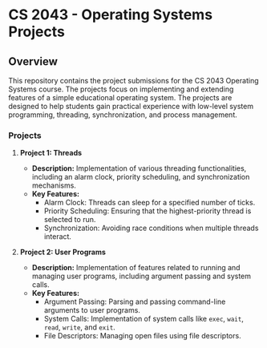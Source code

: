 # CS 2043 - Operating Systems Projects

## Overview

This repository contains the project submissions for the CS 2043 Operating Systems course. The projects focus on implementing and extending features of a simple educational operating system. The projects are designed to help students gain practical experience with low-level system programming, threading, synchronization, and process management.

### Projects

1. **Project 1: Threads**
   - **Description:** Implementation of various threading functionalities, including an alarm clock, priority scheduling, and synchronization mechanisms.
   - **Key Features:**
     - Alarm Clock: Threads can sleep for a specified number of ticks.
     - Priority Scheduling: Ensuring that the highest-priority thread is selected to run.
     - Synchronization: Avoiding race conditions when multiple threads interact.

2. **Project 2: User Programs**
   - **Description:** Implementation of features related to running and managing user programs, including argument passing and system calls.
   - **Key Features:**
     - Argument Passing: Parsing and passing command-line arguments to user programs.
     - System Calls: Implementation of system calls like `exec`, `wait`, `read`, `write`, and `exit`.
     - File Descriptors: Managing open files using file descriptors.


